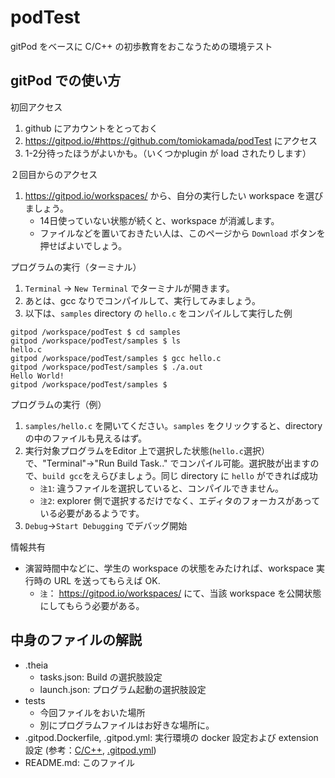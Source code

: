 # podTest

gitPod をベースに C/C++ の初歩教育をおこなうための環境テスト

## gitPod での使い方

初回アクセス

1. github にアカウントをとっておく
2. https://gitpod.io/#https://github.com/tomiokamada/podTest にアクセス
3. 1-2分待ったほうがよいかも。（いくつかplugin が load されたりします）

２回目からのアクセス

1. https://gitpod.io/workspaces/ から、自分の実行したい workspace を選びましょう。
	* 14日使っていない状態が続くと、workspace が消滅します。
	* ファイルなどを置いておきたい人は、このページから `Download` ボタンを押せばよいでしょう。

プログラムの実行（ターミナル）

1. `Terminal` -> `New Terminal` でターミナルが開きます。
2. あとは、gcc なりでコンパイルして、実行してみましょう。
3. 以下は、`samples` directory の `hello.c` をコンパイルして実行した例

```
gitpod /workspace/podTest $ cd samples
gitpod /workspace/podTest/samples $ ls
hello.c
gitpod /workspace/podTest/samples $ gcc hello.c 
gitpod /workspace/podTest/samples $ ./a.out 
Hello World!
gitpod /workspace/podTest/samples $ 
```

プログラムの実行（例）

1. `samples/hello.c` を開いてください。`samples` をクリックすると、directory の中のファイルも見えるはず。
2. 実行対象プログラムをEditor 上で選択した状態(`hello.c`選択）で、"Terminal"->"Run Build Task.." でコンパイル可能。選択肢が出ますので、`build gcc`をえらびましょう。同じ directory に `hello` ができれば成功
   * `注1`: 違うファイルを選択していると、コンパイルできません。
   * `注2`: explorer 側で選択するだけでなく、エディタのフォーカスがあっている必要があるようです。
3. `Debug`->`Start Debugging` でデバッグ開始

情報共有

* 演習時間中などに、学生の workspace の状態をみたければ、workspace 実行時の URL を送ってもらえば OK.
  * `注`： https://gitpod.io/workspaces/ にて、当該 workspace を公開状態にしてもらう必要がある。


## 中身のファイルの解説

* .theia
  * tasks.json: Build の選択肢設定
  * launch.json: プログラム起動の選択肢設定
* tests
  * 今回ファイルをおいた場所
  * 別にプログラムファイルはお好きな場所に。
* .gitpod.Dockerfile, .gitpod.yml: 実行環境の docker 設定および extension 設定 (参考：[C/C++](https://www.gitpod.io/docs/languages/cpp/), [.gitpod.yml](https://www.gitpod.io/docs/config-gitpod-file/))
* README.md: このファイル





  

